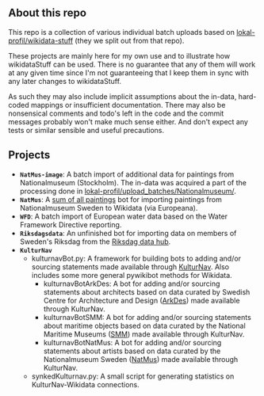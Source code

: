 ## About this repo
This repo is a collection of various individual batch uploads based on
[lokal-profil/wikidata-stuff](https://github.com/lokal-profil/wikidata-stuff)
(they we split out from that repo).

These projects are mainly here for my own use and to illustrate how wikidataStuff
can be used. There is no guarantee that any of them will work at any given time
since I'm not guaranteeing that I keep them in sync with any later changes to
wikidataStuff.

As such they may also include implicit assumptions about the in-data, hard-coded
mappings or insufficient documentation. There may also be nonsensical comments
and todo's left in the code and the commit messages probably won't make much
sense either. And don't expect any tests or similar sensible and useful
precautions.

## Projects
* **`NatMus-image`**: A batch import of additional data for paintings from
  Nationalmuseum (Stockholm). The in-data was acquired a part of the processing
  done in [lokal-profil/upload_batches/Nationalmuseum/](https://github.com/lokal-profil/upload_batches/tree/master/Nationalmuseum).
* **`NatMus`**: A [sum of all paintings](http://www.wikidata.org/wiki/Wikidata:WikiProject_sum_of_all_paintings)
  bot for importing paintings from Nationalmuseum Sweden to Wikidata (via
  Europeana).
* **`WFD`**: A batch import of European water data based on the Water Framework
  Directive reporting.
* **`Riksdagsdata`**: An unfinished bot for importing data on members of Sweden's
  Riksdag from the [Riksdag data hub](http://data.riksdagen.se/).
* **`KulturNav`**
  * kulturnavBot.py: A framework for building bots to adding and/or
    sourcing statements made available through [KulturNav](http://kulturnav.org/).
    Also includes some more general pywikibot methods for Wikidata.
    * kulturnavBotArkDes: A bot for adding and/or sourcing statements about
      architects based on data curated by Swedish Centre for Architecture and
      Design ([ArkDes](http://www.arkdes.se/)) made available through KulturNav.
    * kulturnavBotSMM: A bot for adding and/or sourcing statements about
      maritime objects based on data curated by the National Maritime Museums
      ([SMM](http://www.maritima.se/)) made available through KulturNav.
    * kulturnavBotNatMus: A bot for adding and/or sourcing statements about
      artists based on data curated by the Nationalmuseum Sweden
      ([NatMus](http://www.nationalmuseum.se/)) made available through KulturNav.
  * synkedKulturnav.py: A small script for generating statistics on
    KulturNav-Wikidata connections.
